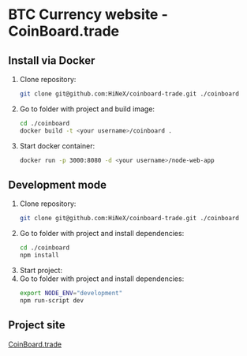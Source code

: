 BTC Currency website - CoinBoard.trade
==================================

## Install via Docker
1. Clone repository:
    ```bash
    git clone git@github.com:HiNeX/coinboard-trade.git ./coinboard
    ```
2. Go to folder with project and build image: 
    ```bash
    cd ./coinboard
    docker build -t <your username>/coinboard .
    ```
3. Start docker container:
    ```bash
    docker run -p 3000:8080 -d <your username>/node-web-app
    ```

## Development mode
1. Clone repository:
    ```bash
    git clone git@github.com:HiNeX/coinboard-trade.git ./coinboard
    ```
2. Go to folder with project and install dependencies:
    ```bash
    cd ./coinboard
    npm install
    ```
3. Start project:
2. Go to folder with project and install dependencies:
    ```bash
    export NODE_ENV="development"
    npm run-script dev
    ```
## Project site
[CoinBoard.trade](https://coinboard.trade)
